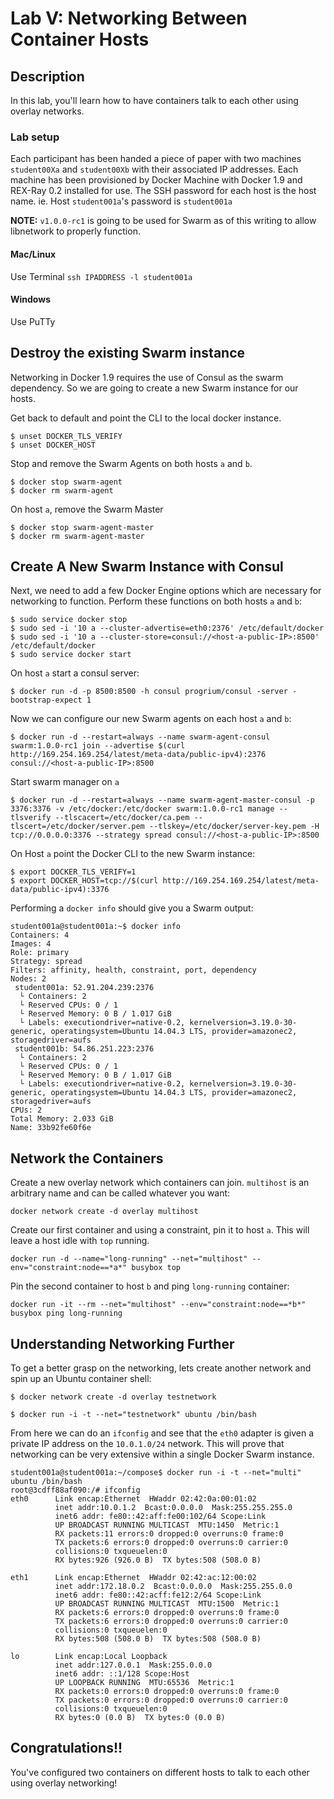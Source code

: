 Lab V: Networking Between Container Hosts
===============================

## Description

In this lab, you'll learn how to have containers talk to each other using overlay networks.

### Lab setup

Each participant has been handed a piece of paper with two machines `student00Xa` and `student00Xb` with their associated IP addresses. Each machine has been provisioned by Docker Machine with Docker 1.9 and REX-Ray 0.2 installed for use. The SSH password for each host is the host name. ie. Host `student001a`'s password is `student001a` 

**NOTE:** `v1.0.0-rc1` is going to be used for Swarm as of this writing to allow libnetwork to properly function.

#### Mac/Linux
Use Terminal
`ssh IPADDRESS -l student001a`

#### Windows
Use PuTTy


## Destroy the existing Swarm instance
Networking in Docker 1.9 requires the use of Consul as the swarm dependency. So we are going to create a new Swarm instance for our hosts.

Get back to default and point the CLI to the local docker instance.
```
$ unset DOCKER_TLS_VERIFY
$ unset DOCKER_HOST
```

Stop and remove the Swarm Agents on both hosts `a` and `b`.
```
$ docker stop swarm-agent
$ docker rm swarm-agent
```

On host `a`, remove the Swarm Master
```
$ docker stop swarm-agent-master
$ docker rm swarm-agent-master
```

## Create A New Swarm Instance with Consul
Next, we need to add a few Docker Engine options which are necessary for networking to function. Perform these functions on both hosts `a` and `b`:
```
$ sudo service docker stop
$ sudo sed -i '10 a --cluster-advertise=eth0:2376' /etc/default/docker
$ sudo sed -i '10 a --cluster-store=consul://<host-a-public-IP>:8500' /etc/default/docker
$ sudo service docker start
```

On host `a` start a consul server:
```
$ docker run -d -p 8500:8500 -h consul progrium/consul -server -bootstrap-expect 1
```

Now we can configure our new Swarm agents on each host `a` and `b`:
```
$ docker run -d --restart=always --name swarm-agent-consul swarm:1.0.0-rc1 join --advertise $(curl http://169.254.169.254/latest/meta-data/public-ipv4):2376 consul://<host-a-public-IP>:8500
```

Start swarm manager on `a`
```
$ docker run -d --restart=always --name swarm-agent-master-consul -p 3376:3376 -v /etc/docker:/etc/docker swarm:1.0.0-rc1 manage --tlsverify --tlscacert=/etc/docker/ca.pem --tlscert=/etc/docker/server.pem --tlskey=/etc/docker/server-key.pem -H tcp://0.0.0.0:3376 --strategy spread consul://<host-a-public-IP>:8500
```

On Host `a` point the Docker CLI to the new Swarm instance:
```
$ export DOCKER_TLS_VERIFY=1
$ export DOCKER_HOST=tcp://$(curl http://169.254.169.254/latest/meta-data/public-ipv4):3376
```

Performing a `docker info` should give you a Swarm output:
```
student001a@student001a:~$ docker info
Containers: 4
Images: 4
Role: primary
Strategy: spread
Filters: affinity, health, constraint, port, dependency
Nodes: 2
 student001a: 52.91.204.239:2376
  └ Containers: 2
  └ Reserved CPUs: 0 / 1
  └ Reserved Memory: 0 B / 1.017 GiB
  └ Labels: executiondriver=native-0.2, kernelversion=3.19.0-30-generic, operatingsystem=Ubuntu 14.04.3 LTS, provider=amazonec2, storagedriver=aufs
 student001b: 54.86.251.223:2376
  └ Containers: 2
  └ Reserved CPUs: 0 / 1
  └ Reserved Memory: 0 B / 1.017 GiB
  └ Labels: executiondriver=native-0.2, kernelversion=3.19.0-30-generic, operatingsystem=Ubuntu 14.04.3 LTS, provider=amazonec2, storagedriver=aufs
CPUs: 2
Total Memory: 2.033 GiB
Name: 33b92fe60f6e
```

## Network the Containers
Create a new overlay network which containers can join. `multihost` is an arbitrary name and can be called whatever you want:
```
docker network create -d overlay multihost
```

Create our first container and using a constraint, pin it to host `a`. This will leave a host idle with `top` running.
```
docker run -d --name="long-running" --net="multihost" --env="constraint:node==*a*" busybox top
```

Pin the second container to host `b` and ping `long-running` container:
```
docker run -it --rm --net="multihost" --env="constraint:node==*b*" busybox ping long-running
```

## Understanding Networking Further

To get a better grasp on the networking, lets create another network and spin up an Ubuntu container shell:

```
$ docker network create -d overlay testnetwork

$ docker run -i -t --net="testnetwork" ubuntu /bin/bash
```

From here we can do an `ifconfig` and see that the `eth0` adapter is given a private IP address on the `10.0.1.0/24` network. This will prove that networking can be very extensive within a single Docker Swarm instance.

```
student001a@student001a:~/compose$ docker run -i -t --net="multi" ubuntu /bin/bash
root@3cdff88af090:/# ifconfig
eth0      Link encap:Ethernet  HWaddr 02:42:0a:00:01:02
          inet addr:10.0.1.2  Bcast:0.0.0.0  Mask:255.255.255.0
          inet6 addr: fe80::42:aff:fe00:102/64 Scope:Link
          UP BROADCAST RUNNING MULTICAST  MTU:1450  Metric:1
          RX packets:11 errors:0 dropped:0 overruns:0 frame:0
          TX packets:6 errors:0 dropped:0 overruns:0 carrier:0
          collisions:0 txqueuelen:0
          RX bytes:926 (926.0 B)  TX bytes:508 (508.0 B)

eth1      Link encap:Ethernet  HWaddr 02:42:ac:12:00:02
          inet addr:172.18.0.2  Bcast:0.0.0.0  Mask:255.255.0.0
          inet6 addr: fe80::42:acff:fe12:2/64 Scope:Link
          UP BROADCAST RUNNING MULTICAST  MTU:1500  Metric:1
          RX packets:6 errors:0 dropped:0 overruns:0 frame:0
          TX packets:6 errors:0 dropped:0 overruns:0 carrier:0
          collisions:0 txqueuelen:0
          RX bytes:508 (508.0 B)  TX bytes:508 (508.0 B)

lo        Link encap:Local Loopback
          inet addr:127.0.0.1  Mask:255.0.0.0
          inet6 addr: ::1/128 Scope:Host
          UP LOOPBACK RUNNING  MTU:65536  Metric:1
          RX packets:0 errors:0 dropped:0 overruns:0 frame:0
          TX packets:0 errors:0 dropped:0 overruns:0 carrier:0
          collisions:0 txqueuelen:0
          RX bytes:0 (0.0 B)  TX bytes:0 (0.0 B)
```


## Congratulations!!

You've configured two containers on different hosts to talk to each other using overlay networking!